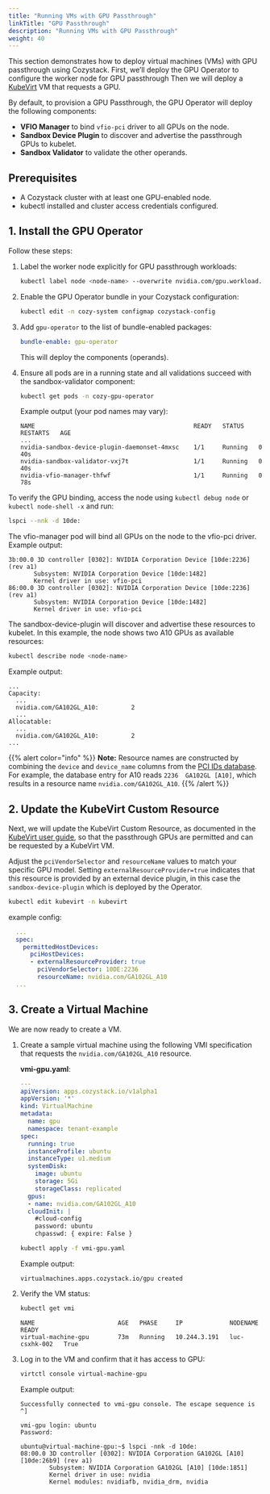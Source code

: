 ```yaml
---
title: "Running VMs with GPU Passthrough"
linkTitle: "GPU Passthrough"
description: "Running VMs with GPU Passthrough"
weight: 40
---
```


This section demonstrates how to deploy virtual machines (VMs) with GPU passthrough using Cozystack.
First, we’ll deploy the GPU Operator to configure the worker node for GPU passthrough
Then we will deploy a [KubeVirt](https://kubevirt.io/) VM that requests a GPU.

By default, to provision a GPU Passthrough, the GPU Operator will deploy the following components:

- **VFIO Manager** to bind `vfio-pci` driver to all GPUs on the node.
- **Sandbox Device Plugin** to discover and advertise the passthrough GPUs to kubelet.
- **Sandbox Validator** to validate the other operands.

## Prerequisites

- A Cozystack cluster with at least one GPU-enabled node.
- kubectl installed and cluster access credentials configured.

## 1. Install the GPU Operator

Follow these steps:

1.  Label the worker node explicitly for GPU passthrough workloads:

    ```bash
    kubectl label node <node-name> --overwrite nvidia.com/gpu.workload.config=vm-passthrough
    ```

2.  Enable the GPU Operator bundle in your Cozystack configuration:

    ```bash
    kubectl edit -n cozy-system configmap cozystack-config
    ```

3.  Add `gpu-operator` to the list of bundle-enabled packages:

    ```yaml
    bundle-enable: gpu-operator
    ```
    This will deploy the components (operands).

4.  Ensure all pods are in a running state and all validations succeed with the sandbox-validator component:

    ```bash
    kubectl get pods -n cozy-gpu-operator
    ```

    Example output (your pod names may vary):
    
    ```console
    NAME                                            READY   STATUS    RESTARTS   AGE
    ...
    nvidia-sandbox-device-plugin-daemonset-4mxsc    1/1     Running   0          40s
    nvidia-sandbox-validator-vxj7t                  1/1     Running   0          40s
    nvidia-vfio-manager-thfwf                       1/1     Running   0          78s
    ```

To verify the GPU binding, access the node using `kubectl debug node` or `kubectl node-shell -x` and run:

```bash
lspci --nnk -d 10de:
```

The vfio-manager pod will bind all GPUs on the node to the vfio-pci driver. Example output:

```console
3b:00.0 3D controller [0302]: NVIDIA Corporation Device [10de:2236] (rev a1)
       Subsystem: NVIDIA Corporation Device [10de:1482]
       Kernel driver in use: vfio-pci
86:00.0 3D controller [0302]: NVIDIA Corporation Device [10de:2236] (rev a1)
       Subsystem: NVIDIA Corporation Device [10de:1482]
       Kernel driver in use: vfio-pci
```

The sandbox-device-plugin will discover and advertise these resources to kubelet.
In this example, the node shows two A10 GPUs as available resources:

```bash
kubectl describe node <node-name>
```

Example output:

```console
...
Capacity:
  ...
  nvidia.com/GA102GL_A10:         2
  ...
Allocatable:
  ...
  nvidia.com/GA102GL_A10:         2
...
```

{{% alert color="info" %}}
**Note:** Resource names are constructed by combining the `device` and `device_name` columns from the [PCI IDs database](https://pci-ids.ucw.cz/v2.2/pci.ids).
For example, the database entry for A10 reads `2236  GA102GL [A10]`, which results in a resource name `nvidia.com/GA102GL_A10`.
{{% /alert %}}

## 2. Update the KubeVirt Custom Resource

Next, we will update the KubeVirt Custom Resource, as documented in the 
[KubeVirt user guide](https://kubevirt.io/user-guide/virtual_machines/host-devices/#listing-permitted-devices),
so that the passthrough GPUs are permitted and can be requested by a KubeVirt VM.

Adjust the `pciVendorSelector` and `resourceName` values to match your specific GPU model.
Setting `externalResourceProvider=true` indicates that this resource is provided by an external device plugin,
in this case the `sandbox-device-plugin` which is deployed by the Operator.

```bash
kubectl edit kubevirt -n kubevirt
```
example config:
```yaml
  ...
  spec:
    permittedHostDevices:
      pciHostDevices:
      - externalResourceProvider: true
        pciVendorSelector: 10DE:2236
        resourceName: nvidia.com/GA102GL_A10
  ...
```

## 3. Create a Virtual Machine

We are now ready to create a VM.

1.  Create a sample virtual machine using the following VMI specification that requests the `nvidia.com/GA102GL_A10` resource.

    **vmi-gpu.yaml**:
    
    ```yaml
    ---
    apiVersion: apps.cozystack.io/v1alpha1
    appVersion: '*'
    kind: VirtualMachine
    metadata:
      name: gpu
      namespace: tenant-example
    spec:
      running: true
      instanceProfile: ubuntu
      instanceType: u1.medium
      systemDisk:
        image: ubuntu
        storage: 5Gi
        storageClass: replicated
      gpus:
      - name: nvidia.com/GA102GL_A10
      cloudInit: |
        #cloud-config
        password: ubuntu
        chpasswd: { expire: False }
    ```
    
    ```bash
    kubectl apply -f vmi-gpu.yaml
    ```
    
    Example output:
    ```console
    virtualmachines.apps.cozystack.io/gpu created
    ```

2.  Verify the VM status:

    ```bash
    kubectl get vmi
    ```
    
    ```console
    NAME                       AGE   PHASE     IP             NODENAME        READY
    virtual-machine-gpu        73m   Running   10.244.3.191   luc-csxhk-002   True
    ```

3.  Log in to the VM and confirm that it has access to GPU:

    ```bash
    virtctl console virtual-machine-gpu
    ```
    
    Example output:
    ```console
    Successfully connected to vmi-gpu console. The escape sequence is ^]
    
    vmi-gpu login: ubuntu
    Password:
    
    ubuntu@virtual-machine-gpu:~$ lspci -nnk -d 10de:
    08:00.0 3D controller [0302]: NVIDIA Corporation GA102GL [A10] [10de:26b9] (rev a1)
            Subsystem: NVIDIA Corporation GA102GL [A10] [10de:1851]
            Kernel driver in use: nvidia
            Kernel modules: nvidiafb, nvidia_drm, nvidia
    ```
